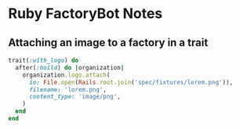 # Ruby FactoryBot Notes

## Attaching an image to a factory in a trait

```ruby
trait(:with_logo) do
  after(:build) do |organization|
    organization.logo.attach(
      io: File.open(Rails.root.join('spec/fixtures/lorem.png')),
      filename: 'lorem.png',
      content_type: 'image/png',
    )
  end
end
```
